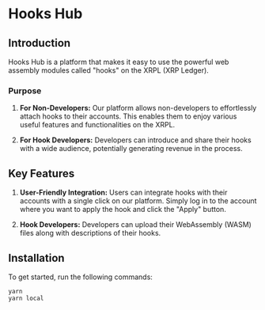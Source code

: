 # Hooks Hub

## Introduction

Hooks Hub is a platform that makes it easy to use the powerful web assembly modules called "hooks" on the XRPL (XRP Ledger). 

### Purpose

1. **For Non-Developers:** Our platform allows non-developers to effortlessly attach hooks to their accounts. This enables them to enjoy various useful features and functionalities on the XRPL.
   
2. **For Hook Developers:** Developers can introduce and share their hooks with a wide audience, potentially generating revenue in the process.

## Key Features

1. **User-Friendly Integration:** Users can integrate hooks with their accounts with a single click on our platform. Simply log in to the account where you want to apply the hook and click the "Apply" button.

2. **Hook Developers:** Developers can upload their WebAssembly (WASM) files along with descriptions of their hooks.

## Installation

To get started, run the following commands:

```shell
yarn
yarn local
